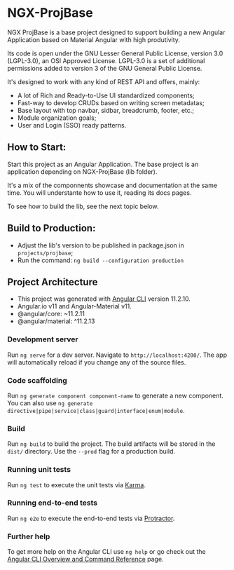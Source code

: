 # NGX-ProjBase

NGX ProjBase is a base project designed to support building a new
Angular Application based on Material Angular with high produtivity.

Its code is open under the GNU Lesser General Public License, version 3.0 (LGPL-3.0), an OSI Approved License.
LGPL-3.0 is a set of additional permissions added to version 3 of the GNU General Public License.

It's designed to work with any kind of REST API and offers, mainly:

 * A lot of Rich and Ready-to-Use UI standardized components;
 * Fast-way to develop CRUDs based on writing screen metadatas;
 * Base layout with top navbar, sidbar,  breadcrumb, footer, etc.;
 * Module organization goals;
 * User and Login (SSO) ready patterns.


## How to Start:

Start this project as an Angular Application. 
The base project is an application depending on NGX-ProjBase (lib folder).

It's a mix of the componnents showcase and documentation at the same time.
You will understante how to use it, reading its docs pages.

To see how to build the lib, see the next topic below.

## Build to Production:

- Adjust the lib's version to be published in package.json in `projects/projbase`;
- Run the command: `ng build --configuration production`


## Project Architecture

 * This project was generated with [Angular CLI](https://github.com/angular/angular-cli) version 11.2.10.
 * Angular.io v11 and Angular-Material v11.
 * @angular/core: ~11.2.11
 * @angular/material: ^11.2.13

### Development server

Run `ng serve` for a dev server. Navigate to `http://localhost:4200/`. The app will automatically reload if you change any of the source files.

### Code scaffolding

Run `ng generate component component-name` to generate a new component. You can also use `ng generate directive|pipe|service|class|guard|interface|enum|module`.

### Build

Run `ng build` to build the project. The build artifacts will be stored in the `dist/` directory. Use the `--prod` flag for a production build.

### Running unit tests

Run `ng test` to execute the unit tests via [Karma](https://karma-runner.github.io).

### Running end-to-end tests

Run `ng e2e` to execute the end-to-end tests via [Protractor](http://www.protractortest.org/).

### Further help

To get more help on the Angular CLI use `ng help` or go check out the [Angular CLI Overview and Command Reference](https://angular.io/cli) page.
